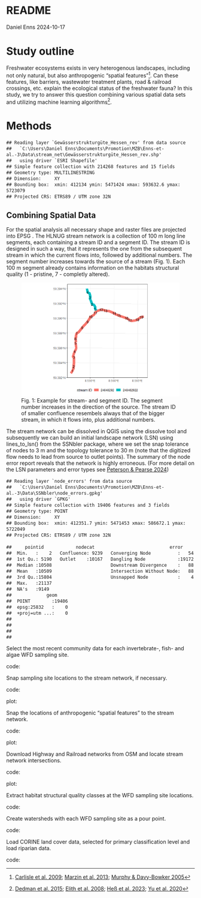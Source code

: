 README
================
Daniel Enns
2024-10-17

# Study outline

Freshwater ecosystems exists in very heterogenous landscapes, including
not only natural, but also anthropogenic “spatial features”[^1]. Can
these features, like barriers, wastewater treatment plants, road &
railroad crossings, etc. explain the ecological status of the freshwater
fauna? In this study, we try to answer this question combining various
spatial data sets and utilizing machine learning algorithms[^2].

# Methods

    ## Reading layer `Gewässerstrukturgüte_Hessen_rev' from data source 
    ##   `C:\Users\Daniel Enns\Documents\Promotion\MZB\Enns-et-al.-3\Data\stream_net\Gewässerstrukturgüte_Hessen_rev.shp' 
    ##   using driver `ESRI Shapefile'
    ## Simple feature collection with 214268 features and 15 fields
    ## Geometry type: MULTILINESTRING
    ## Dimension:     XY
    ## Bounding box:  xmin: 412134 ymin: 5471424 xmax: 593632.6 ymax: 5723079
    ## Projected CRS: ETRS89 / UTM zone 32N

## Combining Spatial Data

For the spatial analysis all necessary shape and raster files are
projected into EPSG . The HLNUG stream network is a collection of 100 m
long line segments, each containing a stream ID and a segment ID. The
stream ID is designed in such a way, that it represents the one from the
subsequent stream in which the current flows into, followed by
additional numbers. The segment number increases towards the source of a
stream (Fig. 1). Each 100 m segment already contains information on the
habitats structural quality (1 - pristine, 7 - completly altered).

<figure>
<img src="README_files/figure-gfm/create_figure-1.png"
alt="Fig. 1: Example for stream- and segment ID. The segment number increases in the direction of the source. The stream ID of smaller confluence resembels always that of the bigger stream, in which it flows into, plus additional numbers." />
<figcaption aria-hidden="true">Fig. 1: Example for stream- and segment
ID. The segment number increases in the direction of the source. The
stream ID of smaller confluence resembels always that of the bigger
stream, in which it flows into, plus additional numbers.</figcaption>
</figure>

The stream network can be dissolved in QGIS using the dissolve tool and
subsequently we can build an initial landscape network (LSN) using
lines_to_lsn() from the SSNbler package, where we set the snap tolerance
of nodes to 3 m and the topology tolerance to 30 m (note that the
digitized flow needs to lead from source to outlet points). The summary
of the node error report reveals that the network is highly erroneous.
(For more detail on the LSN parameters and error types see [Peterson &
Pearse
2024](https://github.com/pet221/SSNbler/blob/main/inst/tutorials/Topology_Editing/QGIS/TopologyEditing_QGIS.pdf))

    ## Reading layer `node_errors' from data source 
    ##   `C:\Users\Daniel Enns\Documents\Promotion\MZB\Enns-et-al.-3\Data\SSNbler\node_errors.gpkg' 
    ##   using driver `GPKG'
    ## Simple feature collection with 19406 features and 3 fields
    ## Geometry type: POINT
    ## Dimension:     XY
    ## Bounding box:  xmin: 412351.7 ymin: 5471453 xmax: 586672.1 ymax: 5722049
    ## Projected CRS: ETRS89 / UTM zone 32N

    ##     pointid            nodecat                            error      
    ##  Min.   :    2   Confluence: 9239   Converging Node          :   54  
    ##  1st Qu.: 5190   Outlet    :10167   Dangling Node            :19172  
    ##  Median :10508                      Downstream Divergence    :   88  
    ##  Mean   :10509                      Intersection Without Node:   88  
    ##  3rd Qu.:15804                      Unsnapped Node           :    4  
    ##  Max.   :21137                                                       
    ##  NA's   :9149                                                        
    ##             geom      
    ##  POINT        :19406  
    ##  epsg:25832   :    0  
    ##  +proj=utm ...:    0  
    ##                       
    ##                       
    ##                       
    ## 

Select the most recent community data for each invertebrate-, fish- and
algae WFD sampling site.

code:

Snap sampling site locations to the stream network, if necessary.

code:

plot:

Snap the locations of anthropogenic “spatial features” to the stream
network.

code:

plot:

Download Highway and Railroad networks from OSM and locate stream
network intersections.

code:

plot:

Extract habitat structural quality classes at the WFD sampling site
locations.

code:

Create watersheds with each WFD sampling site as a pour point.

code:

Load CORINE land cover data, selected for primary classification level
and load riparian data.

code:

[^1]: [Carlisle et al. 2009](https://doi.org/10.1007/s10661-008-0256-z);
    [Marzin et al. 2013](https://doi.org/10.1007/s10750-012-1254-2);
    [Murphy & Davy-Bowker
    2005](https://doi.org/10.1007/s10750-004-1451-8)

[^2]: [Dedman et
    al. 2015](http://dx.doi.org/10.1016/j.ecolmodel.2015.05.010); [Elith
    et al. 2008](https://doi.org/10.1111/j.1365-2656.2008.01390.x); [Heß
    et al. 2023](http://dx.doi.org/10.1016/j.scitotenv.2023.162952); [Yu
    et al. 2020](https://doi.org/10.1016/j.ecolmodel.2020.109202)
